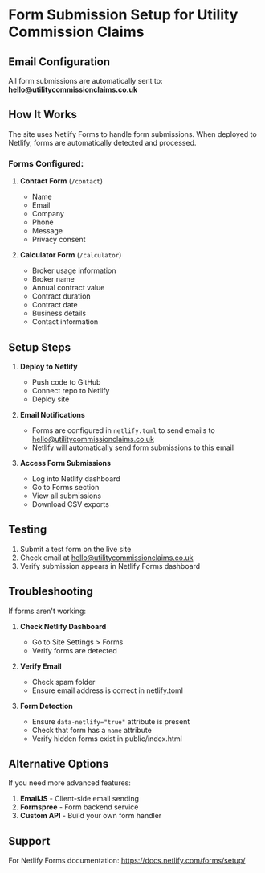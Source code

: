 # Form Submission Setup for Utility Commission Claims

## Email Configuration

All form submissions are automatically sent to: **hello@utilitycommissionclaims.co.uk**

## How It Works

The site uses Netlify Forms to handle form submissions. When deployed to Netlify, forms are automatically detected and processed.

### Forms Configured:

1. **Contact Form** (`/contact`)
   - Name
   - Email
   - Company
   - Phone
   - Message
   - Privacy consent

2. **Calculator Form** (`/calculator`)
   - Broker usage information
   - Broker name
   - Annual contract value
   - Contract duration
   - Contract date
   - Business details
   - Contact information

## Setup Steps

1. **Deploy to Netlify**
   - Push code to GitHub
   - Connect repo to Netlify
   - Deploy site

2. **Email Notifications**
   - Forms are configured in `netlify.toml` to send emails to hello@utilitycommissionclaims.co.uk
   - Netlify will automatically send form submissions to this email

3. **Access Form Submissions**
   - Log into Netlify dashboard
   - Go to Forms section
   - View all submissions
   - Download CSV exports

## Testing

1. Submit a test form on the live site
2. Check email at hello@utilitycommissionclaims.co.uk
3. Verify submission appears in Netlify Forms dashboard

## Troubleshooting

If forms aren't working:

1. **Check Netlify Dashboard**
   - Go to Site Settings > Forms
   - Verify forms are detected

2. **Verify Email**
   - Check spam folder
   - Ensure email address is correct in netlify.toml

3. **Form Detection**
   - Ensure `data-netlify="true"` attribute is present
   - Check that form has a `name` attribute
   - Verify hidden forms exist in public/index.html

## Alternative Options

If you need more advanced features:

1. **EmailJS** - Client-side email sending
2. **Formspree** - Form backend service
3. **Custom API** - Build your own form handler

## Support

For Netlify Forms documentation: https://docs.netlify.com/forms/setup/